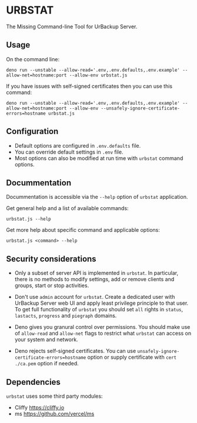# URBSTAT

The Missing Command-line Tool for UrBackup Server.

## Usage

On the command line:

```shell
deno run --unstable --allow-read='.env,.env.defaults,.env.example' --allow-net=hostname:port --allow-env urbstat.js
```

If you have issues with self-signed certificates then you can use this command:

```shell
deno run --unstable --allow-read='.env,.env.defaults,.env.example' --allow-net=hostname:port --allow-env --unsafely-ignore-certificate-errors=hostname urbstat.js
```

## Configuration

- Default options are configured in `.env.defaults` file.
- You can override default settings in `.env` file.
- Most options can also be modified at run time with `urbstat` command options.

## Docummentation

Docummentation is accessible via the `--help` option of `urbstat` application.

Get general help and a list of available commands:

```shell
urbstat.js --help
```

Get more help about specific command and applicable options:

```shell
urbstat.js <command> --help
```

## Security considerations

- Only a subset of server API is implemented in `urbstat`. In particular, there
  is no methods to modify settings, add or remove clients and groups, start or
  stop activities.

- Don't use `admin` account for `urbstat`. Create a dedicated user with UrBackup
  Server web UI and apply least privilege principle to that user. To get full
  functionality of `urbstat` you should set `all` rights in `status`,
  `lastacts`, `progress` and `piegraph` domains.

- Deno gives you granural control over permissions. You should make use of
  `allow-read` and `allow-net` flags to restrict what `urbstat` can access on
  your system and network.

- Deno rejects self-signed certificates. You can use
  `unsafely-ignore-certificate-errors=hostname` option or supply certificate
  with `cert ./ca.pem` option if needed.

## Dependencies

`urbstat` uses some third party modules:

- Cliffy https://cliffy.io
- ms https://github.com/vercel/ms
